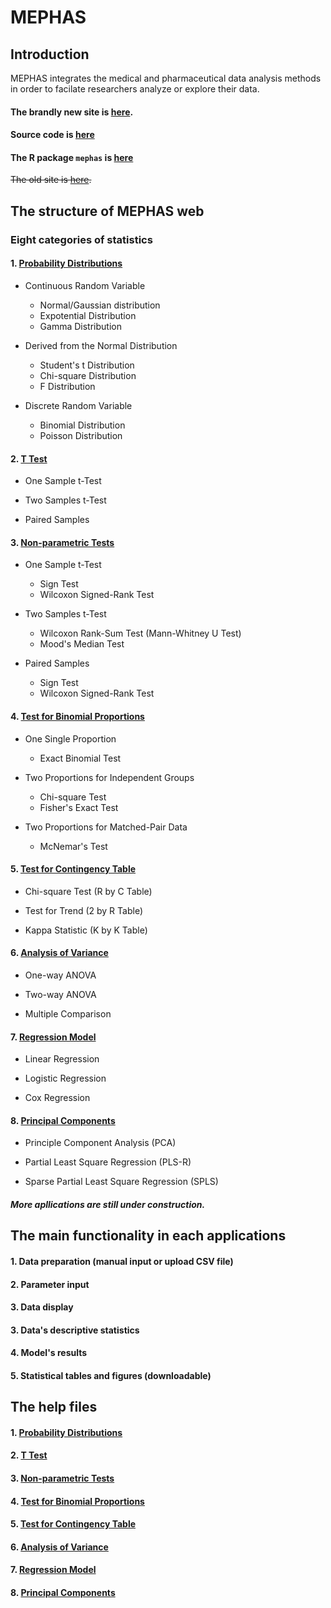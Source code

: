 # MEPHAS 

## Introduction

MEPHAS integrates the medical and pharmaceutical data analysis methods in order to facilate researchers analyze or explore their data.

#### The brandly new site is [here](https://alain003.phs.osaka-u.ac.jp/mephas/).

#### Source code is [here](https://github.com/mephas/mephas_web)

#### The R package `mephas` is [here](https://mephas.github.io/mephas/)

~~The old site is [here](http://www.gen-info.osaka-u.ac.jp/MEPHAS/).~~

## The structure of MEPHAS web

### Eight categories of statistics

#### 1. [Probability Distributions](https://alain003.phs.osaka-u.ac.jp/mephas_web/1MFSdistribution/)

  - Continuous Random Variable
  
    + Normal/Gaussian distribution
    + Expotential Distribution
    + Gamma Distribution
    
  - Derived from the Normal Distribution
  
    + Student's t Distribution
    + Chi-square Distribution
    + F Distribution
    
  - Discrete Random Variable
    + Binomial Distribution
    + Poisson Distribution
       
#### 2. [T Test](https://alain003.phs.osaka-u.ac.jp/mephas_web/2MFSttest/)
  
  - One Sample t-Test
  
  - Two Samples t-Test
  
  - Paired Samples

#### 3. [Non-parametric Tests](https://alain003.phs.osaka-u.ac.jp/mephas_web/3MFSnptest/)

  - One Sample t-Test
  
    + Sign Test
    + Wilcoxon Signed-Rank Test
    
  - Two Samples t-Test
  
    + Wilcoxon Rank-Sum Test (Mann-Whitney U Test)
    + Mood's Median Test
    
  - Paired Samples
  
    + Sign Test
    + Wilcoxon Signed-Rank Test

#### 4. [Test for Binomial Proportions](https://alain003.phs.osaka-u.ac.jp/mephas_web/4MFSproptest/)

  - One Single Proportion
  
    + Exact Binomial Test
  
  - Two Proportions for Independent Groups
  
    + Chi-square Test
    + Fisher's Exact Test
  
  - Two Proportions for Matched-Pair Data
  
    + McNemar's Test

#### 5. [Test for Contingency Table](https://alain003.phs.osaka-u.ac.jp/mephas_web/5MFSrctabtest/)

  - Chi-square Test (R by C Table)
  
  - Test for Trend (2 by R Table)
  
  - Kappa Statistic (K by K Table)

#### 6. [Analysis of Variance](https://alain003.phs.osaka-u.ac.jp/mephas_web/6MFSanova/)

  - One-way ANOVA
  
  - Two-way ANOVA
  
  - Multiple Comparison 

#### 7. [Regression Model](https://alain003.phs.osaka-u.ac.jp/mephas_web/7MFSreg/)

  - Linear Regression
  
  - Logistic Regression
  
  - Cox Regression

#### 8. [Principal Components](https://alain003.phs.osaka-u.ac.jp/mephas_web/8MFSpcapls/)

  - Principle Component Analysis (PCA)
  
  - Partial Least Square Regression (PLS-R)
  
  - Sparse Partial Least Square Regression (SPLS)

##### More apllications are still under construction.

## The main functionality in each applications

#### 1. Data preparation (manual input or upload CSV file)

#### 2. Parameter input

#### 3. Data display

#### 3. Data's descriptive statistics

#### 4. Model's results

#### 5. Statistical tables and figures (downloadable)

## The help files

#### 1. [Probability Distributions](https://alain003.phs.osaka-u.ac.jp/mephas/help1.html)
 
#### 2. [T Test](https://alain003.phs.osaka-u.ac.jp/mephas/help2.html/)

#### 3. [Non-parametric Tests](https://alain003.phs.osaka-u.ac.jp/mephas/help3.html/)

#### 4. [Test for Binomial Proportions](https://alain003.phs.osaka-u.ac.jp/mephas/help4.html/)

#### 5. [Test for Contingency Table](https://alain003.phs.osaka-u.ac.jp/mephas/help5.html/)

#### 6. [Analysis of Variance](https://alain003.phs.osaka-u.ac.jp/mephas/help6.html/)

#### 7. [Regression Model](https://alain003.phs.osaka-u.ac.jp/mephas/help7.html/)

#### 8. [Principal Components](https://alain003.phs.osaka-u.ac.jp/mephas/help8.html/)

